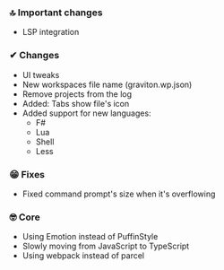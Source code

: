 ### 🔝 Important changes

- LSP integration

### ✔ Changes

- UI tweaks
- New workspaces file name (graviton.wp.json)
- Remove projects from the log
- Added: Tabs show file's icon
- Added support for new languages:
  - F#
  - Lua
  - Shell
  - Less

### 😁 Fixes

- Fixed command prompt's size when it's overflowing

### 🤓 Core

- Using Emotion instead of PuffinStyle
- Slowly moving from JavaScript to TypeScript
- Using webpack instead of parcel
